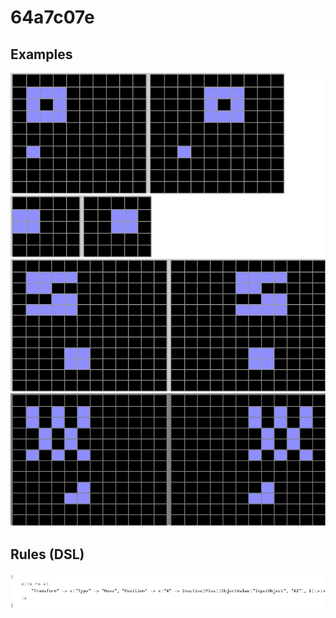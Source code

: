 # 64a7c07e

## Examples

![ARC examples for 64a7c07e](examples.png?raw=true)

## Rules (DSL)

![DSL rules for 64a7c07e](rules.png?raw=true)

